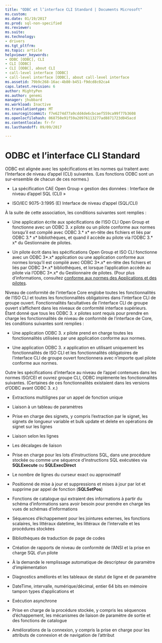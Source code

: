 ```yaml
---
title: "ODBC et l’interface CLI Standard | Documents Microsoft"
ms.custom: 
ms.date: 01/19/2017
ms.prod: sql-non-specified
ms.reviewer: 
ms.suite: 
ms.technology:
- drivers
ms.tgt_pltfrm: 
ms.topic: article
helpviewer_keywords:
- ODBC [ODBC], CLI
- CLI [ODBC]
- CLI [ODBC], about CLI
- call-level interface [ODBC]
- call-level interface [ODBC], about call-level interface
ms.assetid: 79b9c268-16ac-4b80-b451-f9dcd8c02ca4
caps.latest.revision: 6
author: MightyPen
ms.author: genemi
manager: jhubbard
ms.workload: Inactive
ms.translationtype: MT
ms.sourcegitcommit: f7e6274d77a9cdd4de6cbcaef559ca99f77b3608
ms.openlocfilehash: 068750e91f59a20976113277ad8871723d045acd
ms.contentlocale: fr-fr
ms.lasthandoff: 09/09/2017

---
```

# <a name="odbc-and-the-standard-cli"></a>ODBC et l’interface CLI Standard
ODBC est alignée avec les spécifications et les normes qui traitent avec l’Interface de niveau d’appel (CLI) suivantes. (Les fonctions ODBC sont un sur-ensemble de chacun de ces normes.)  
  
-   La spécification CAE Open Group « gestion des données : Interface de niveau d’appel SQL (CLI) »  
  
-   ISO/IEC 9075-3:1995 (E) Interface de niveau d’appel (SQL/CLI)  
  
 À la suite de cette association, les conditions suivantes sont remplies :  
  
-   Une application écrite aux spécifications de l’ISO CLI Open Group et fonctionne avec un ODBC 3. *x* pilote ou un pilote conforme aux normes lorsqu’il est compilé avec ODBC 3.* x* en-tête des fichiers et liés par ODBC 3.* x* bibliothèques, et quand il accède au pilote via l’ODBC 3.* x* du Gestionnaire de pilotes.  
  
-   Un pilote écrit dans les spécifications Open Group et ISO CLI fonctionne avec un ODBC 3*.x* application ou une application conforme aux normes lorsqu’il est compilé avec ODBC 3*.x* en-tête des fichiers et liés par ODBC 3*.x* bibliothèques, et lorsque l’application accède au pilote via l’ODBC 3*.x* du Gestionnaire de pilotes. (Pour plus d’informations, consultez [conforme aux normes des Applications et des pilotes](../../odbc/reference/develop-app/standards-compliant-applications-and-drivers.md).  
  
 Niveau de conformité de l’interface Core englobe toutes les fonctionnalités de l’ISO CLI et toutes les fonctionnalités obligatoires dans l’interface CLI de groupe ouvert. Fonctionnalités facultatives de l’interface CLI de groupe ouvert s’affichent dans les niveaux de conformité interface supérieurs. Étant donné que tous les ODBC 3. *x* pilotes sont requis pour prendre en charge les fonctionnalités de niveau de conformité de l’interface de Core, les conditions suivantes sont remplies :  
  
-   Une application ODBC 3. *x* pilote prend en charge toutes les fonctionnalités utilisées par une application conforme aux normes.  
  
-   Une application ODBC 3. *x* application en utilisant uniquement les fonctionnalités de ISO CLI et les fonctionnalités obligatoires de l’interface CLI de groupe ouvert fonctionnera avec n’importe quel pilote conforme aux normes.  
  
 Outre les spécifications d’interface au niveau de l’appel contenues dans les normes ISO/CEI et ouvrez groupe CLI, ODBC implémente les fonctionnalités suivantes. (Certaines de ces fonctionnalités existaient dans les versions d’ODBC avant ODBC 3. *x*.)  
  
-   Extractions multilignes par un appel de fonction unique  
  
-   Liaison à un tableau de paramètres  
  
-   Prise en charge des signets, y compris l’extraction par le signet, les signets de longueur variable et bulk update et delete en opérations de signet sur les lignes  
  
-   Liaison selon les lignes  
  
-   Les décalages de liaison  
  
-   Prise en charge pour les lots d’instructions SQL, dans une procédure stockée ou comme une séquence d’instructions SQL exécutées via **SQLExecute** ou **SQLExecDirect**  
  
-   Le nombre de lignes du curseur exact ou approximatif  
  
-   Positionné de mise à jour et suppressions et mises à jour par lot et supprime par appel de fonction (**SQLSetPos**)  
  
-   Fonctions de catalogue qui extraient des informations à partir du schéma d’informations sans avoir besoin pour prendre en charge les vues de schémas d’informations  
  
-   Séquences d’échappement pour les jointures externes, les fonctions scalaires, les littéraux datetime, les littéraux de l’intervalle et les procédures stockées  
  
-   Bibliothèques de traduction de page de codes  
  
-   Création de rapports de niveau de conformité de l’ANSI et la prise en charge SQL d’un pilote  
  
-   À la demande le remplissage automatique de descripteur de paramètre d’implémentation  
  
-   Diagnostics améliorés et les tableaux de statut de ligne et de paramètre  
  
-   DateTime, intervalle, numérique/décimal, entier 64 bits en mémoire tampon types d’applications et  
  
-   Exécution asynchrone  
  
-   Prise en charge de la procédure stockée, y compris les séquences d’échappement, les mécanismes de liaison de paramètre de sortie et des fonctions de catalogue  
  
-   Améliorations de la connexion, y compris la prise en charge pour les attributs de connexion et de navigation de l’attribut

